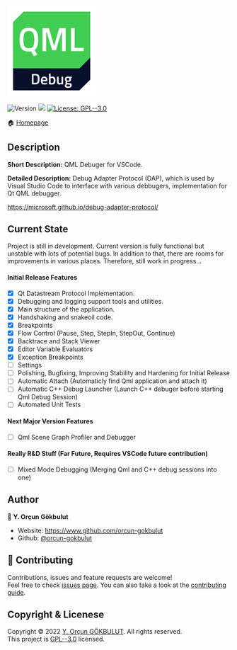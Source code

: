 
<img src="qml-debug.png" alt="drawing" width="200pt"/>
<p>
  <img alt="Version" src="https://img.shields.io/badge/version-0.0.1-blue.svg?cacheSeconds=2592000" />
  <img src="https://img.shields.io/badge/vscode-%5E1.54.0-blue.svg" />
  <a href="#" target="_blank">
    <img alt="License: GPL--3.0" src="https://img.shields.io/badge/License-GPL--3.0-green.svg" />
  </a>
</p>

🏠 [Homepage](https://github.com/orcun-gokbulut/qml-debug)

## Description
**Short Description:** QML Debuger for VSCode.

**Detailed Description:** Debug Adapter Protocol (DAP), which is used by Visual Studio Code to interface with various debbugers, implementation for Qt QML debugger.

https://microsoft.github.io/debug-adapter-protocol/


## Current State
Project is still in development. Current version is fully functional but unstable with lots of potential bugs. In addition to that, there are rooms for improvements in various places.
Therefore, still work in progress...

#### Initial Release Features
- [x] Qt Datastream Protocol Implementation.
- [x] Debugging and logging support tools and utilities.
- [x] Main structure of the application.
- [x] Handshaking and snakeoil code.
- [x] Breakpoints
- [x] Flow Control (Pause, Step, StepIn, StepOut, Continue)
- [x] Backtrace and Stack Viewer
- [x] Editor Variable Evaluators
- [x] Exception Breakpoints
- [ ] Settings
- [ ] Polishing, Bugfixing, Improving Stability and Hardening for Initial Release
- [ ] Automatic Attach (Automaticly find Qml application and attach it)
- [ ] Automatic C++ Debug Launcher (Launch C++ debuger before starting Qml Debug Session)
- [ ] Automated Unit Tests

#### Next Major Version Features
- [ ] Qml Scene Graph Profiler and Debugger

#### Really R&D Stuff (Far Future, Requires VSCode future contribution)
- [ ] Mixed Mode Debugging (Merging Qml and C++ debug sessions into one)


## Author
👤 **Y. Orçun Gökbulut**
* Website: https://www.github.com/orcun-gokbulut
* Github: [@orcun-gokbulut](https://github.com/orcun-gokbulut)


## 🤝 Contributing
Contributions, issues and feature requests are welcome!<br />Feel free to check [issues page](https://github.com/orcun-gokbulut/qml-debug/issues). You can also take a look at the [contributing guide](https://github.com/orcun-gokbulut/qml-debug/blob/master/CONTRIBUTING.md).


## Copyright & Licenese
Copyright © 2022 [Y. Orçun GÖKBULUT](https://github.com/orcun-gokbulut). All rights reserved.<br />
This project is [GPL--3.0](https://github.com/orcun-gokbulut/hex-dump/blob/master/LICENSE) licensed.
<br>
<br>


